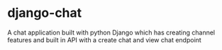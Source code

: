 # django-chat
A chat application built with python Django which has creating channel features and built in API with a create chat and view chat endpoint
